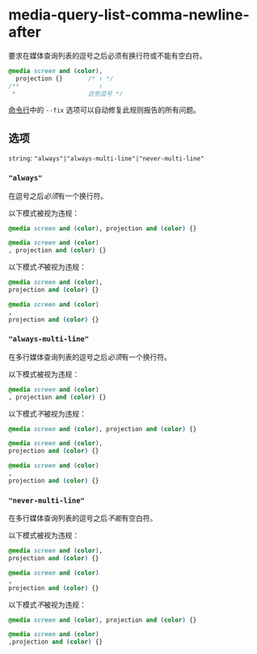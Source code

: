 # media-query-list-comma-newline-after

要求在媒体查询列表的逗号之后必须有换行符或不能有空白符。

```css
@media screen and (color),
  projection {}       /* ↑ */
/**                      ↑
 *                    这些逗号 */
```

[命令行](../../../docs/user-guide/cli.md#自动修复错误)中的 `--fix` 选项可以自动修复此规则报告的所有问题。

## 选项

`string`: `"always"|"always-multi-line"|"never-multi-line"`

### `"always"`

在逗号之后*必须*有一个换行符。

以下模式被视为违规：

```css
@media screen and (color), projection and (color) {}
```

```css
@media screen and (color)
, projection and (color) {}
```

以下模式*不*被视为违规：

```css
@media screen and (color),
projection and (color) {}
```

```css
@media screen and (color)
,
projection and (color) {}
```

### `"always-multi-line"`

在多行媒体查询列表的逗号之后*必须*有一个换行符。

以下模式被视为违规：

```css
@media screen and (color)
, projection and (color) {}
```

以下模式*不*被视为违规：

```css
@media screen and (color), projection and (color) {}
```

```css
@media screen and (color),
projection and (color) {}
```

```css
@media screen and (color)
,
projection and (color) {}
```

### `"never-multi-line"`

在多行媒体查询列表的逗号之后*不能*有空白符。

以下模式被视为违规：

```css
@media screen and (color),
projection and (color) {}
```

```css
@media screen and (color)
,
projection and (color) {}
```

以下模式*不*被视为违规：

```css
@media screen and (color), projection and (color) {}
```

```css
@media screen and (color)
,projection and (color) {}
```
